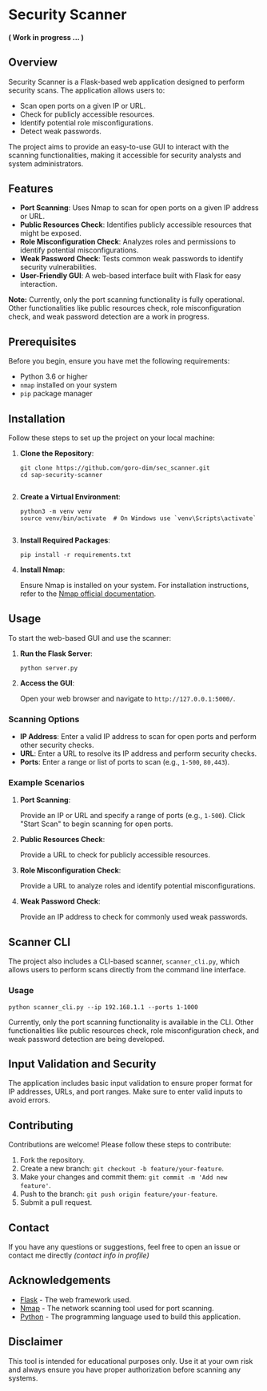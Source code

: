 

<h1>Security Scanner</h1>
<h4>( Work in progress ... ) </h4>

<h2>Overview</h2>

<p>Security Scanner is a Flask-based web application designed to perform security scans. The application allows users to:</p>
<ul>
    <li>Scan open ports on a given IP or URL.</li>
    <li>Check for publicly accessible resources.</li>
    <li>Identify potential role misconfigurations.</li>
    <li>Detect weak passwords.</li>
</ul>

<p>The project aims to provide an easy-to-use GUI to interact with the scanning functionalities, making it accessible for security analysts and system administrators.</p>

<h2>Features</h2>

<ul>
    <li><strong>Port Scanning</strong>: Uses Nmap to scan for open ports on a given IP address or URL.</li>
    <li><strong>Public Resources Check</strong>: Identifies publicly accessible resources that might be exposed.</li>
    <li><strong>Role Misconfiguration Check</strong>: Analyzes roles and permissions to identify potential misconfigurations.</li>
    <li><strong>Weak Password Check</strong>: Tests common weak passwords to identify security vulnerabilities.</li>
    <li><strong>User-Friendly GUI</strong>: A web-based interface built with Flask for easy interaction.</li>
</ul>

<p><strong>Note:</strong> Currently, only the port scanning functionality is fully operational. Other functionalities like public resources check, role misconfiguration check, and weak password detection are a work in progress.</p>

<h2>Prerequisites</h2>

<p>Before you begin, ensure you have met the following requirements:</p>

<ul>
    <li>Python 3.6 or higher</li>
    <li><code>nmap</code> installed on your system</li>
    <li><code>pip</code> package manager</li>
</ul>

<h2>Installation</h2>

<p>Follow these steps to set up the project on your local machine:</p>

<ol>
    <li>
        <strong>Clone the Repository</strong>:
        <pre><code>git clone https://github.com/goro-dim/sec_scanner.git
cd sap-security-scanner
        </code></pre>
    </li>
    <li>
        <strong>Create a Virtual Environment</strong>:
        <pre><code>python3 -m venv venv
source venv/bin/activate  # On Windows use `venv\Scripts\activate`
        </code></pre>
    </li>
    <li>
        <strong>Install Required Packages</strong>:
        <pre><code>pip install -r requirements.txt</code></pre>
    </li>
    <li>
        <strong>Install Nmap</strong>:
        <p>Ensure Nmap is installed on your system. For installation instructions, refer to the <a href="https://nmap.org/download.html" target="_blank">Nmap official documentation</a>.</p>
    </li>
</ol>

<h2>Usage</h2>

<p>To start the web-based GUI and use the scanner:</p>

<ol>
    <li>
        <strong>Run the Flask Server</strong>:
        <pre><code>python server.py</code></pre>
    </li>
    <li>
        <strong>Access the GUI</strong>:
        <p>Open your web browser and navigate to <code>http://127.0.0.1:5000/</code>.</p>
    </li>
</ol>

<h3>Scanning Options</h3>

<ul>
    <li><strong>IP Address</strong>: Enter a valid IP address to scan for open ports and perform other security checks.</li>
    <li><strong>URL</strong>: Enter a URL to resolve its IP address and perform security checks.</li>
    <li><strong>Ports</strong>: Enter a range or list of ports to scan (e.g., <code>1-500</code>, <code>80,443</code>).</li>
</ul>

<h3>Example Scenarios</h3>

<ol>
    <li>
        <strong>Port Scanning</strong>:
        <p>Provide an IP or URL and specify a range of ports (e.g., <code>1-500</code>). Click "Start Scan" to begin scanning for open ports.</p>
    </li>
    <li>
        <strong>Public Resources Check</strong>:
        <p>Provide a URL to check for publicly accessible resources.</p>
    </li>
    <li>
        <strong>Role Misconfiguration Check</strong>:
        <p>Provide a URL to analyze roles and identify potential misconfigurations.</p>
    </li>
    <li>
        <strong>Weak Password Check</strong>:
        <p>Provide an IP address to check for commonly used weak passwords.</p>
    </li>
</ol>

<h2>Scanner CLI</h2>

<p>The project also includes a CLI-based scanner, <code>scanner_cli.py</code>, which allows users to perform scans directly from the command line interface.</p>

<h3>Usage</h3>

<pre><code>python scanner_cli.py --ip 192.168.1.1 --ports 1-1000</code></pre>

<p>Currently, only the port scanning functionality is available in the CLI. Other functionalities like public resources check, role misconfiguration check, and weak password detection are being developed.</p>

<h2>Input Validation and Security</h2>

<p>The application includes basic input validation to ensure proper format for IP addresses, URLs, and port ranges. Make sure to enter valid inputs to avoid errors.</p>



<h2>Contributing</h2>

<p>Contributions are welcome! Please follow these steps to contribute:</p>

<ol>
    <li>Fork the repository.</li>
    <li>Create a new branch: <code>git checkout -b feature/your-feature</code>.</li>
    <li>Make your changes and commit them: <code>git commit -m 'Add new feature'</code>.</li>
    <li>Push to the branch: <code>git push origin feature/your-feature</code>.</li>
    <li>Submit a pull request.</li>
</ol>


<h2>Contact</h2>

<p>If you have any questions or suggestions, feel free to open an issue or contact me directly <i>(contact info in profile)</i> </p>

<h2>Acknowledgements</h2>

<ul>
    <li><a href="https://flask.palletsprojects.com/" target="_blank">Flask</a> - The web framework used.</li>
    <li><a href="https://nmap.org/" target="_blank">Nmap</a> - The network scanning tool used for port scanning.</li>
    <li><a href="https://www.python.org/" target="_blank">Python</a> - The programming language used to build this application.</li>
</ul>

<h2>Disclaimer</h2>

<p>This tool is intended for educational purposes only. Use it at your own risk and always ensure you have proper authorization before scanning any systems.</p>

</body>
</html>
